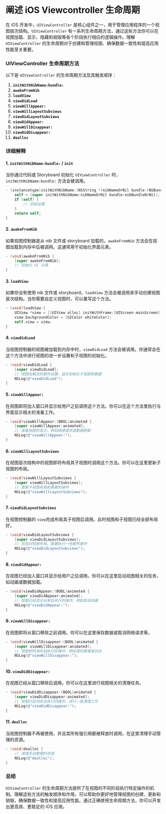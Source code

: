 # 阐述 iOS Viewcontroller 生命周期

在 iOS 开发中，`UIViewController` 是核心组件之一，用于管理应用程序的一个视图层次结构。`UIViewController` 有一系列生命周期方法，通过这些方法你可以在视图加载、显示、隐藏和销毁等各个阶段执行相应的逻辑操作。理解 `UIViewController` 的生命周期对于创建和管理视图、确保数据一致性和提高应用性能至关重要。

### UIViewController 生命周期方法

以下是 `UIViewController` 的生命周期方法及其触发顺序：

1. **`initWithNibName:bundle:`**
2. **`awakeFromNib`**
3. **`loadView`**
4. **`viewDidLoad`**
5. **`viewWillAppear:`**
6. **`viewWillLayoutSubviews`**
7. **`viewDidLayoutSubviews`**
8. **`viewDidAppear:`**
9. **`viewWillDisappear:`**
10. **`viewDidDisappear:`**
11. **`dealloc`**

### 详细解释

#### 1. `initWithNibName:bundle:` / `init`

当你通过代码或 Storyboard 初始化 `UIViewController` 时，`initWithNibName:bundle:` 方法会被调用。

```objective-c
- (instancetype)initWithNibName:(NSString *)nibNameOrNil bundle:(NSBundle *)nibBundleOrNil {
    self = [super initWithNibName:nibNameOrNil bundle:nibBundleOrNil];
    if (self) {
        // 初始设置
    }
    return self;
}
```

#### 2. `awakeFromNib`

如果视图控制器是从 nib 文件或 storyboard 加载的，`awakeFromNib` 方法会在视图加载到内存中后被调用。这通常用于初始化界面元素。

```objective-c
- (void)awakeFromNib {
    [super awakeFromNib];
    // 初始化 UI 元素
}
```

#### 3. `loadView`

如果你没有使用 nib 文件或 storyboard，`loadView` 方法会被调用来手动创建视图层次结构。当你需要自定义视图时，可以重写这个方法。

```objective-c
- (void)loadView {
    UIView *view = [[UIView alloc] initWithFrame:[UIScreen mainScreen].bounds];
    view.backgroundColor = [UIColor whiteColor];
    self.view = view;
}
```

#### 4. `viewDidLoad`

当视图控制器的视图被加载到内存中时，`viewDidLoad` 方法会被调用。你通常会在这个方法中进行视图的进一步设置和子视图的初始化。

```objective-c
- (void)viewDidLoad {
    [super viewDidLoad];
    // 视图加载后的额外设置，适合初始化子视图和数据
    NSLog(@"viewDidLoad");
}
```

#### 5. `viewWillAppear:`

在视图即将加入窗口并显示给用户之前调用这个方法。你可以在这个方法里执行与界面显示相关的准备工作。

```objective-c
- (void)viewWillAppear:(BOOL)animated {
    [super viewWillAppear:animated];
    // 准备视图的显示，例如网络请求或数据刷新
    NSLog(@"viewWillAppear:");
}
```

#### 6. `viewWillLayoutSubviews`

在视图层次结构中的视图即将布局其子视图时调用这个方法。你可以在这里更新子视图的布局。

```objective-c
- (void)viewWillLayoutSubviews {
    [super viewWillLayoutSubviews];
    // 更新子视图布局前需要的操作
    NSLog(@"viewWillLayoutSubviews");
}
```

#### 7. `viewDidLayoutSubviews`

在视图控制器的 `view`完成布局其子视图后调用。此时视图和子视图已经全部布局好。

```objective-c
- (void)viewDidLayoutSubviews {
    [super viewDidLayoutSubviews];
    // 完成对视图布局，需要执行一些额外操作
    NSLog(@"viewDidLayoutSubviews");
}
```

#### 8. `viewDidAppear:`

在视图已经加入窗口并显示给用户之后调用。你可以在这里启动视图相关的任务，如动画或数据加载。

```objective-c
- (void)viewDidAppear:(BOOL)animated {
    [super viewDidAppear:animated];
    // 视图已经显示出来后执行的操作，例如启动动画
    NSLog(@"viewDidAppear:");
}
```

#### 9. `viewWillDisappear:`

在视图即将从窗口移除之前调用。你可以在这里保存数据或取消网络请求等。

```objective-c
- (void)viewWillDisappear:(BOOL)animated {
    [super viewWillDisappear:animated];
    // 视图即将消失前执行的操作，例如保存数据或状态
    NSLog(@"viewWillDisappear:");
}
```

#### 10. `viewDidDisappear:`

在视图已经从窗口移除后调用。你可以在这里进行视图相关的清理任务。

```objective-c
- (void)viewDidDisappear:(BOOL)animated {
    [super viewDidDisappear:animated];
    // 视图已经消失后执行的操作，进行一些清理工作
    NSLog(@"viewDidDisappear:");
}
```

#### 11. `dealloc`

当视图控制器不再被使用，并且其所有强引用都被释放时调用。在这里清理手动管理的资源。

```objective-c
- (void)dealloc {
    // 清理手动管理的资源
    NSLog(@"dealloc");
}
```

### 总结

`UIViewController` 的生命周期方法提供了在视图的不同阶段执行特定操作的机制。理解这些方法的触发顺序和作用，可以帮助你更好地管理视图的创建、更新和销毁，确保数据一致性和提高应用性能。通过正确使用生命周期方法，你可以开发出更高效、更稳定的 iOS 应用。
